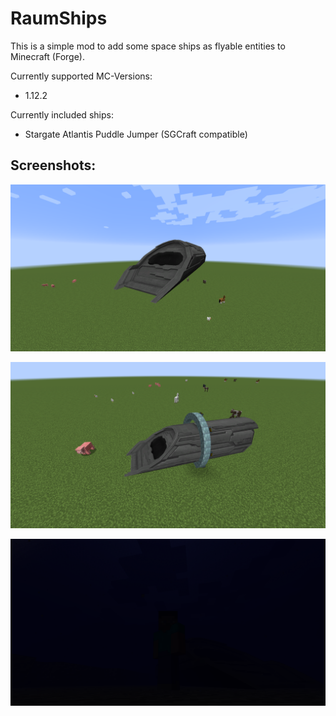 # RaumShips
This is a simple mod to add some space ships as flyable entities to Minecraft (Forge).

Currently supported MC-Versions:
- 1.12.2

Currently included ships:
- Stargate Atlantis Puddle Jumper (SGCraft compatible)  

  
## Screenshots:  
  
![Alt text](/src/test/resources/screenshots/PuddleJumperAir.png?raw=true "PuddleJumperAir")

![Alt text](/src/test/resources/screenshots/PuddleJumperSG.png?raw=true "PuddleJumperSG")

![Alt text](/src/test/resources/screenshots/PuddleJumperUnderWater.png?raw=true "PuddleJumperUnderWater")
